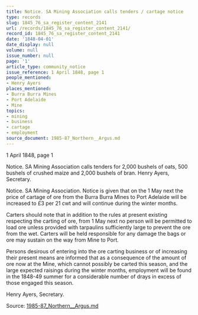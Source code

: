 ```yaml
---
title: Notice. SA Mining Association calls tenders / cartage notice
type: records
slug: 1845_76_sa_register_content_2141
url: /records/1845_76_sa_register_content_2141/
record_id: 1845_76_sa_register_content_2141
date: '1848-04-01'
date_display: null
volume: null
issue_number: null
page: '1'
article_type: community_notice
issue_reference: 1 April 1848, page 1
people_mentioned:
- Henry Ayers
places_mentioned:
- Burra Burra Mines
- Port Adelaide
- Mine
topics:
- mining
- business
- cartage
- employment
source_document: 1985-87_Northern__Argus.md
---
```


1 April 1848, page 1

Notice.  SA Mining Association calls tenders for 2,000 bushels of oats, 500 bushels of crushed maize and 2,000 bushels of bran.  Henry Ayers, Secretary.

Notice.  SA Mining Association.  Notice is given that on the 1 May next the price of cartage of ore from the Burra Burra Mines to Port Adelaide will be increased to £3 per 21 cwt and will continue during the winter months.

Carters should note that in addition to the rules at present existing respecting the carting of ore, from 1 May next no person will be permitted to load ore unless provided with tarpaulins sufficiently large to prevent the ore from the wet.  Carters will be held responsible for any damage the bags or ore may sustain on the way from Mine to Port.

Persons desirous of entering into the ore carting business or of increasing their present means are informed that as a consequence of the amount of ore now at the Mine, which cannot possibly be carted this season, and the large expected raisings during the winter months, employment will be found in the 1848-49 summer for a considerable number of drays in excess of those engaged this season.

Henry Ayers, Secretary.

Source: [1985-87_Northern__Argus.md](/downloads/markdown/1985-87_Northern__Argus.md)
